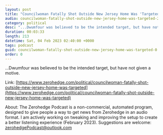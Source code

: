 ```yaml
---
layout: post
title: "Councilwoman Fatally Shot Outside New Jersey Home Was 'Targeted'"
audio: councilwoman-fatally-shot-outside-new-jersey-home-was-targeted-2
category: political
desc: "...Dwumfour was believed to be the intended target, but have not given a motive."
duration: 00:03:33
length: 213
datetime: Sat, 04 Feb 2023 02:40:00 +0000
tags: podcast
guid: councilwoman-fatally-shot-outside-new-jersey-home-was-targeted-0
order: 0
---
```

...Dwumfour was believed to be the intended target, but have not given a motive.

Link: [https://www.zerohedge.com/political/councilwoman-fatally-shot-outside-new-jersey-home-was-targeted](https://www.zerohedge.com/political/councilwoman-fatally-shot-outside-new-jersey-home-was-targeted)

About: The Zerohedge Podcast is a non-commercial, automated program, designed to give people a way to get news from Zerohedge in an audio format.  I am actively working on tweaking and improving the setup to create a better listening experience (February 2023).  Suggestions are welcome: [zerohedgePodcast@outlook.com](mailto:zerohedgePodcast@outlook.com)